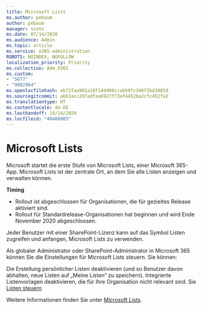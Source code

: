 ```yaml
---
title: Microsoft Lists
ms.author: pebaum
author: pebaum
manager: scotv
ms.date: 07/14/2020
ms.audience: Admin
ms.topic: article
ms.service: o365-administration
ROBOTS: NOINDEX, NOFOLLOW
localization_priority: Priority
ms.collection: Adm_O365
ms.custom:
- "5677"
- "9002964"
ms.openlocfilehash: eb72faa902a18f14d408ccabb8fc346f3bd3085d
ms.sourcegitcommit: abb1acc29fadfaa6927f73af4452ba2cfc452fa2
ms.translationtype: HT
ms.contentlocale: de-DE
ms.lasthandoff: 10/14/2020
ms.locfileid: "48466003"
---
```

# <a name="microsoft-lists"></a>Microsoft Lists

Microsoft startet die erste Stufe von Microsoft Lists, einer Microsoft 365-App. Microsoft Lists ist der zentrale Ort, an dem Sie alle Listen anzeigen und verwalten können.  
  
**Timing**  

- Rollout ist abgeschlossen für Organisationen, die für gezieltes Release aktiviert sind.
- Rollout für Standardrelease-Organisationen hat beginnen und wird Ende November 2020 abgeschlossen.

Jeder Benutzer mit einer SharePoint-Lizenz kann auf das Symbol Listen zugreifen und anfangen, Microsoft Lists zu verwenden.

Als globaler Administrator oder SharePoint-Administrator in Microsoft 365 können Sie die Einstellungen für Microsoft Lists steuern. Sie können:

Die Erstellung persönlicher Listen deaktivieren (und so Benutzer davon abhalten, neue Listen auf „Meine Listen“ zu speichern).
Integrierte Listenvorlagen deaktivieren, die für Ihre Organisation nicht relevant sind.
Sie [Listen steuern](https://docs.microsoft.com/sharepoint/control-lists)

Weitere Informationen finden Sie unter [Microsoft Lists](https://aka.ms/microsoftlists).
